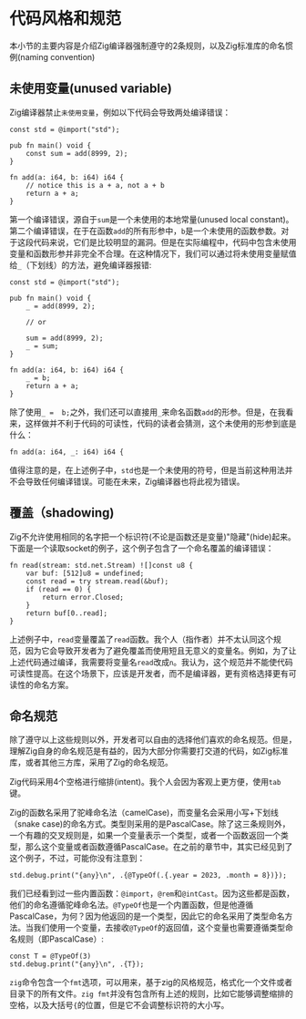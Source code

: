 # 代码风格和规范
本小节的主要内容是介绍Zig编译器强制遵守的2条规则，以及Zig标准库的命名惯例(naming convention)

## 未使用变量(unused variable)
Zig编译器禁止`未使用变量`，例如以下代码会导致两处编译错误：
```zig
const std = @import("std");

pub fn main() void {
	const sum = add(8999, 2);
}

fn add(a: i64, b: i64) i64 {
	// notice this is a + a, not a + b
	return a + a;
}
```
第一个编译错误，源自于`sum`是一个未使用的本地常量(unused local constant)。第二个编译错误，在于在函数`add`的所有形参中，`b`是一个未使用的函数参数。对于这段代码来说，它们是比较明显的漏洞。但是在实际编程中，代码中包含未使用变量和函数形参并非完全不合理。在这种情况下，我们可以通过将未使用变量赋值给`_`（下划线）的方法，避免编译器报错:

```zig
const std = @import("std");

pub fn main() void {
	_ = add(8999, 2);

	// or

	sum = add(8999, 2);
	_ = sum;
}

fn add(a: i64, b: i64) i64 {
	_ = b;
	return a + a;
}
```

除了使用`_ =  b;`之外，我们还可以直接用`_`来命名函数`add`的形参。但是，在我看来，这样做并不利于代码的可读性，代码的读者会猜测，这个未使用的形参到底是什么：
```
fn add(a: i64, _: i64) i64 {
```

值得注意的是，在上述例子中，`std`也是一个未使用的符号，但是当前这种用法并不会导致任何编译错误。可能在未来，Zig编译器也将此视为错误。

## 覆盖（shadowing)

Zig不允许使用相同的名字把一个标识符(不论是函数还是变量)"隐藏"(hide)起来。下面是一个读取socket的例子，这个例子包含了一个命名覆盖的编译错误：

```zig
fn read(stream: std.net.Stream) ![]const u8 {
	var buf: [512]u8 = undefined;
	const read = try stream.read(&buf);
	if (read == 0) {
		return error.Closed;
	}
	return buf[0..read];
}
```
上述例子中，`read`变量覆盖了`read`函数。我个人（指作者）并不太认同这个规范，因为它会导致开发者为了避免覆盖而使用短且无意义的变量名。例如，为了让上述代码通过编译，我需要将变量名`read`改成`n`。我认为，这个规范并不能使代码可读性提高。在这个场景下，应该是开发者，而不是编译器，更有资格选择更有可读性的命名方案。

## 命名规范

除了遵守以上这些规则以外，开发者可以自由的选择他们喜欢的命名规范。但是，理解Zig自身的命名规范是有益的，因为大部分你需要打交道的代码，如Zig标准库，或者其他三方库，采用了Zig的命名规范。

Zig代码采用4个空格进行缩排(intent)。我个人会因为客观上更方便，使用`tab`键。

Zig的函数名采用了驼峰命名法（camelCase)，而变量名会采用小写+下划线（snake case)的命名方式。类型则采用的是PascalCase。除了这三条规则外，一个有趣的交叉规则是，如果一个变量表示一个类型，或者一个函数返回一个类型，那么这个变量或者函数遵循PascalCase。在之前的章节中，其实已经见到了这个例子，不过，可能你没有注意到：

```
std.debug.print("{any}\n", .{@TypeOf(.{.year = 2023, .month = 8})});
```

我们已经看到过一些内置函数：`@import`，`@rem`和`@intCast`。因为这些都是函数，他们的命名遵循驼峰命名法。`@TypeOf`也是一个内置函数，但是他遵循PascalCase，为何？因为他返回的是一个类型，因此它的命名采用了类型命名方法。当我们使用一个变量，去接收`@TypeOf`的返回值，这个变量也需要遵循类型命名规则（即PascalCase）:

```
const T = @TypeOf(3)
std.debug.print("{any}\n", .{T});
```

`zig`命令包含一个`fmt`选项，可以用来，基于zig的风格规范，格式化一个文件或者目录下的所有文件。`zig fmt`并没有包含所有上述的规则，比如它能够调整缩排的空格，以及大括号`{`的位置，但是它不会调整标识符的大小写。